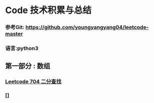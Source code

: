 # Code 技术积累与总结
### 参考Git: https://github.com/youngyangyang04/leetcode-master
### 语言:python3

## 第一部分 : 数组 
### [Leetcode 704 二分查找](https://leetcode.cn/problems/binary-search/)
### []
